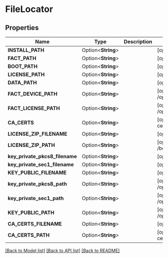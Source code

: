 # FileLocator

## Properties

Name | Type | Description | Notes
------------ | ------------- | ------------- | -------------
**INSTALL_PATH** | Option<**String**> |  | [optional][default to /opt/printnanny/]
**FACT_PATH** | Option<**String**> |  | [optional][default to /opt/printnanny/facts.d]
**BOOT_PATH** | Option<**String**> |  | [optional][default to /boot]
**LICENSE_PATH** | Option<**String**> |  | [optional][default to /opt/printnanny/license]
**DATA_PATH** | Option<**String**> |  | [optional][default to /opt/printnanny/data]
**FACT_DEVICE_PATH** | Option<**String**> |  | [optional][default to /opt/printnanny/facts.d/device.fact]
**FACT_LICENSE_PATH** | Option<**String**> |  | [optional][default to /opt/printnanny/facts.d/license.fact]
**CA_CERTS** | Option<**String**> |  | [optional][default to /opt/printnanny/ca-certificates]
**LICENSE_ZIP_FILENAME** | Option<**String**> |  | [optional][default to printnanny_license.zip]
**LICENSE_ZIP_PATH** | Option<**String**> |  | [optional][default to /boot/printnanny_license.zip]
**key_private_pkcs8_filename** | Option<**String**> |  | [optional][default to ecdsa256_pkcs8.pem]
**key_private_sec1_filename** | Option<**String**> |  | [optional][default to ecdsa256_sec1.pem]
**KEY_PUBLIC_FILENAME** | Option<**String**> |  | [optional][default to ecdsa_public.pem]
**key_private_pkcs8_path** | Option<**String**> |  | [optional][default to /opt/printnanny/license/ecdsa256_pkcs8.pem]
**key_private_sec1_path** | Option<**String**> |  | [optional][default to /opt/printnanny/license/ecdsa256_sec1.pem]
**KEY_PUBLIC_PATH** | Option<**String**> |  | [optional][default to /opt/printnanny/license/ecdsa_public.pem]
**CA_CERTS_FILENAME** | Option<**String**> |  | [optional][default to ca_certs.pem]
**CA_CERTS_PATH** | Option<**String**> |  | [optional][default to /opt/printnanny/ca-certificates/ca_certs.pem]

[[Back to Model list]](../README.md#documentation-for-models) [[Back to API list]](../README.md#documentation-for-api-endpoints) [[Back to README]](../README.md)


